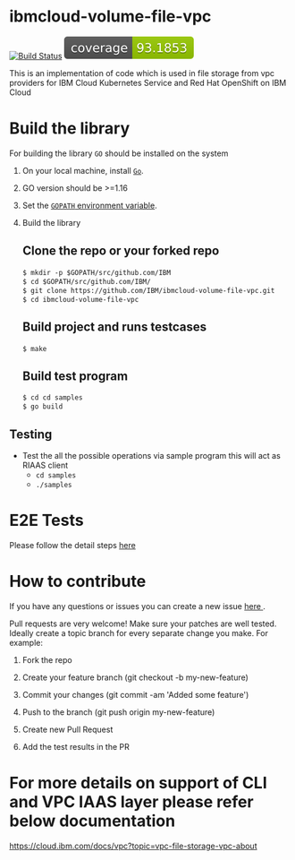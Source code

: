 # ibmcloud-volume-file-vpc

[![Build Status](https://api.travis-ci.com/IBM/ibmcloud-volume-file-vpc.svg?branch=master)](https://travis-ci.com/IBM/ibmcloud-volume-file-vpc)
[![Coverage](https://github.com/IBM/ibmcloud-volume-file-vpc/blob/gh-pages/coverage/master/badge.svg)](https://github.com/IBM/ibmcloud-volume-file-vpc/tree/gh-pages/coverage/master/cover.html)


This is an implementation of code which is used in file storage from vpc providers for IBM Cloud Kubernetes Service and Red Hat OpenShift on IBM Cloud

# Build the library

For building the library `GO` should be installed on the system

1. On your local machine, install [`Go`](https://golang.org/doc/install).
2. GO version should be >=1.16
3. Set the [`GOPATH` environment variable](https://github.com/golang/go/wiki/SettingGOPATH).
4. Build the library

   ## Clone the repo or your forked repo

   ```
   $ mkdir -p $GOPATH/src/github.com/IBM
   $ cd $GOPATH/src/github.com/IBM/
   $ git clone https://github.com/IBM/ibmcloud-volume-file-vpc.git
   $ cd ibmcloud-volume-file-vpc
   ```
   ## Build project and runs testcases

   ```
   $ make

   ```
   ## Build test program

   ```
   $ cd cd samples
   $ go build

   ```

## Testing

- Test the all the possible operations via sample program this will act as RIAAS client
  - `cd samples`
  - `./samples`

# E2E Tests

Please follow the detail steps [ here ](https://github.com/IBM/ibmcloud-storage-volume-lib/blob/samdev/e2e-final/README.md)

# How to contribute

If you have any questions or issues you can create a new issue [ here ](https://github.com/IBM/ibmcloud-volume-file-vpc/issues/new).

Pull requests are very welcome! Make sure your patches are well tested. Ideally create a topic branch for every separate change you make. For example:

1. Fork the repo

2. Create your feature branch (git checkout -b my-new-feature)

3. Commit your changes (git commit -am 'Added some feature')

4. Push to the branch (git push origin my-new-feature)

5. Create new Pull Request

6. Add the test results in the PR


# For more details on support of CLI and VPC IAAS layer please refer below documentation
https://cloud.ibm.com/docs/vpc?topic=vpc-file-storage-vpc-about